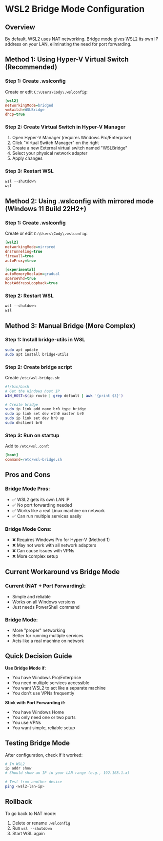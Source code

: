 # WSL2 Bridge Mode Configuration

## Overview
By default, WSL2 uses NAT networking. Bridge mode gives WSL2 its own IP address on your LAN, eliminating the need for port forwarding.

## Method 1: Using Hyper-V Virtual Switch (Recommended)

### Step 1: Create .wslconfig
Create or edit `C:\Users\Cody\.wslconfig`:

```ini
[wsl2]
networkingMode=bridged
vmSwitch=WSLBridge
dhcp=true
```

### Step 2: Create Virtual Switch in Hyper-V Manager
1. Open Hyper-V Manager (requires Windows Pro/Enterprise)
2. Click "Virtual Switch Manager" on the right
3. Create a new External virtual switch named "WSLBridge"
4. Select your physical network adapter
5. Apply changes

### Step 3: Restart WSL
```powershell
wsl --shutdown
wsl
```

## Method 2: Using .wslconfig with mirrored mode (Windows 11 Build 22H2+)

### Step 1: Create .wslconfig
Create or edit `C:\Users\Cody\.wslconfig`:

```ini
[wsl2]
networkingMode=mirrored
dnsTunneling=true
firewall=true
autoProxy=true

[experimental]
autoMemoryReclaim=gradual
sparseVhd=true
hostAddressLoopback=true
```

### Step 2: Restart WSL
```powershell
wsl --shutdown
wsl
```

## Method 3: Manual Bridge (More Complex)

### Step 1: Install bridge-utils in WSL
```bash
sudo apt update
sudo apt install bridge-utils
```

### Step 2: Create bridge script
Create `/etc/wsl-bridge.sh`:

```bash
#!/bin/bash
# Get the Windows host IP
WIN_HOST=$(ip route | grep default | awk '{print $3}')

# Create bridge
sudo ip link add name br0 type bridge
sudo ip link set dev eth0 master br0
sudo ip link set dev br0 up
sudo dhclient br0
```

### Step 3: Run on startup
Add to `/etc/wsl.conf`:

```ini
[boot]
command=/etc/wsl-bridge.sh
```

## Pros and Cons

### Bridge Mode Pros:
- ✅ WSL2 gets its own LAN IP
- ✅ No port forwarding needed
- ✅ Works like a real Linux machine on network
- ✅ Can run multiple services easily

### Bridge Mode Cons:
- ❌ Requires Windows Pro for Hyper-V (Method 1)
- ❌ May not work with all network adapters
- ❌ Can cause issues with VPNs
- ❌ More complex setup

## Current Workaround vs Bridge Mode

### Current (NAT + Port Forwarding):
- Simple and reliable
- Works on all Windows versions
- Just needs PowerShell command

### Bridge Mode:
- More "proper" networking
- Better for running multiple services
- Acts like a real machine on network

## Quick Decision Guide

**Use Bridge Mode if:**
- You have Windows Pro/Enterprise
- You need multiple services accessible
- You want WSL2 to act like a separate machine
- You don't use VPNs frequently

**Stick with Port Forwarding if:**
- You have Windows Home
- You only need one or two ports
- You use VPNs
- You want simple, reliable setup

## Testing Bridge Mode

After configuration, check if it worked:

```bash
# In WSL2
ip addr show
# Should show an IP in your LAN range (e.g., 192.168.1.x)

# Test from another device
ping <wsl2-lan-ip>
```

## Rollback

To go back to NAT mode:
1. Delete or rename `.wslconfig`
2. Run `wsl --shutdown`
3. Start WSL again